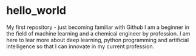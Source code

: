 # hello_world
My first repository - just becoming familiar with Github
I am a beginner in the field of machine learning and a chemical engineer by profession. 
I am here to lear more about deep learning, python programming and artificial intelligence so that I can innovate in my current profession.
